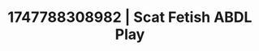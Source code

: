 ---
categories:
- Choking kink
- Body worship
- Cyberpunk intimacy
- Cumshot compilation
- Erotic close-up
image: /assets/images/1747788308982.jpg
layout: post
seo:
  description: Featured content with sensual Scat Fetish, ABDL Play. HD images available.
  keywords: Scat Fetish, ABDL Play
  og_image: /assets/images/1747788308982.jpg
  schema_type: VisualArtwork
tags:
- ABDL Play
- Scat Fetish
- '#1747788308982'
title: 1747788308982 | Scat Fetish ABDL Play
---